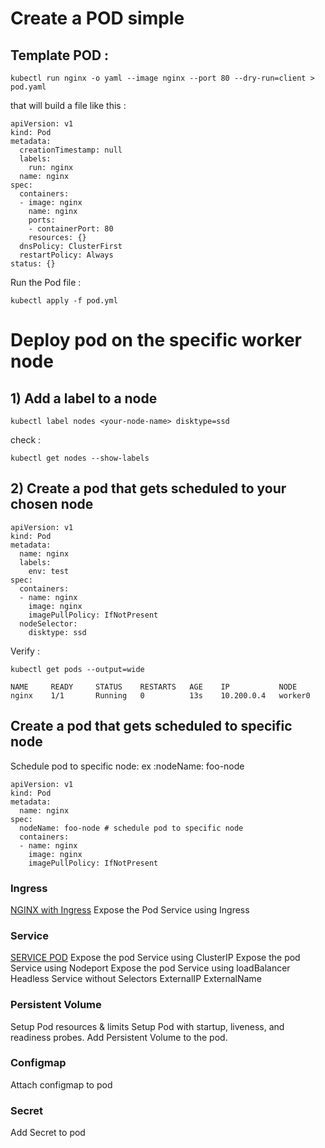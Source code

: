 # Create a POD simple 

## Template POD :

```
kubectl run nginx -o yaml --image nginx --port 80 --dry-run=client > pod.yaml
```

that will build a file like this :
```
apiVersion: v1
kind: Pod
metadata:
  creationTimestamp: null
  labels:
    run: nginx
  name: nginx
spec:
  containers:
  - image: nginx
    name: nginx
    ports:
    - containerPort: 80
    resources: {}
  dnsPolicy: ClusterFirst
  restartPolicy: Always
status: {}
```

Run the Pod file :
```
kubectl apply -f pod.yml 
```

# Deploy pod on the specific worker node

## 1) Add a label to a node
```
kubectl label nodes <your-node-name> disktype=ssd
```
check :
```
kubectl get nodes --show-labels
```
## 2) Create a pod that gets scheduled to your chosen node
```
apiVersion: v1
kind: Pod
metadata:
  name: nginx
  labels:
    env: test
spec:
  containers:
  - name: nginx
    image: nginx
    imagePullPolicy: IfNotPresent
  nodeSelector:
    disktype: ssd
```

Verify :
```
kubectl get pods --output=wide
```

```
NAME     READY     STATUS    RESTARTS   AGE    IP           NODE
nginx    1/1       Running   0          13s    10.200.0.4   worker0
```

## Create a pod that gets scheduled to specific node

Schedule pod to specific node: 
ex :nodeName: foo-node 
```
apiVersion: v1
kind: Pod
metadata:
  name: nginx
spec:
  nodeName: foo-node # schedule pod to specific node
  containers:
  - name: nginx
    image: nginx
    imagePullPolicy: IfNotPresent
```
### Ingress
[NGINX with Ingress](../1-example-nginx-ingress/README.md)
Expose the Pod Service using Ingress

### Service
[SERVICE POD](../2-examples-services/README.md)
Expose the pod Service using ClusterIP
Expose the pod Service using Nodeport
Expose the pod Service using loadBalancer
Headless
Service without Selectors
ExternalIP
ExternalName

### Persistent Volume
Setup Pod resources & limits
Setup Pod with startup, liveness, and readiness probes.
Add Persistent Volume to the pod.
### Configmap
Attach configmap to pod
### Secret
Add Secret to pod